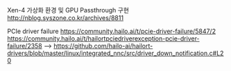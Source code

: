 
Xen-4 가상화 환경 및 GPU Passthrough 구현
http://nblog.syszone.co.kr/archives/8811

PCIe driver failure
https://community.hailo.ai/t/pcie-driver-failure/5847/2
https://community.hailo.ai/t/hailortpciedriverexception-pcie-driver-failure/2358
--> https://github.com/hailo-ai/hailort-drivers/blob/master/linux/integrated_nnc/src/driver_down_notification.c#L20






